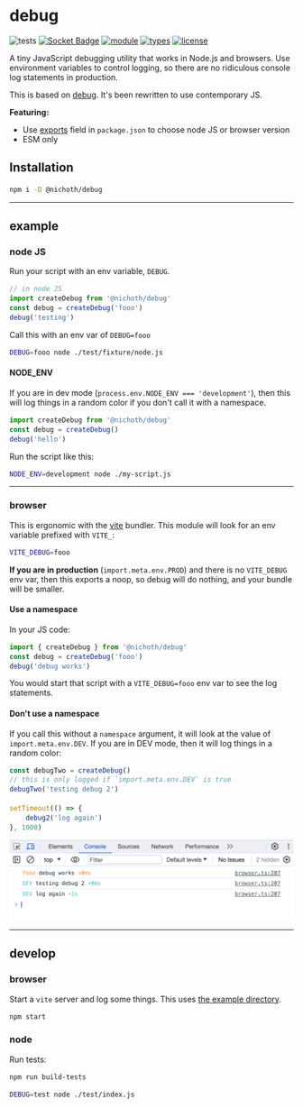 # debug
![tests](https://github.com/nichoth/debug/actions/workflows/nodejs.yml/badge.svg)
[![Socket Badge](https://socket.dev/api/badge/npm/package/@nichoth/debug)](https://socket.dev/npm/package/@nichoth/debug)
[![module](https://img.shields.io/badge/module-ESM-blue)](README.md)
[![types](https://img.shields.io/npm/types/@nichoth/debug)](README.md)
[![license](https://img.shields.io/badge/license-MIT-brightgreen)](LICENSE)

A tiny JavaScript debugging utility that works in Node.js and browsers. Use environment variables to control logging, so there are no ridiculous console log statements in production.

This is based on [debug](https://github.com/debug-js/debug). It's been rewritten to use contemporary JS.

**Featuring:**
* Use [exports](https://github.com/nichoth/debug/blob/main/package.json#L31) field in `package.json` to choose node JS or browser version
* ESM only

## Installation

```sh
npm i -D @nichoth/debug
```

------------------------------------------------------------------

## example

### node JS
Run your script with an env variable, `DEBUG`.

```js
// in node JS
import createDebug from '@nichoth/debug'
const debug = createDebug('fooo')
debug('testing')
```

Call this with an env var of `DEBUG=fooo`
```sh
DEBUG=fooo node ./test/fixture/node.js
```

#### NODE_ENV
If you are in dev mode (`process.env.NODE_ENV === 'development'`), then this will log things in a random color if you don't call it with a namespace. 

```js
import createDebug from '@nichoth/debug'
const debug = createDebug()
debug('hello')
```

Run the script like this:
```sh
NODE_ENV=development node ./my-script.js
```

------------------------------------------------------

### browser
This is ergonomic with the [vite](https://vitejs.dev/) bundler. This module will look for an env variable prefixed with `VITE_`:
```sh
VITE_DEBUG=fooo
```

**If you are in production** (`import.meta.env.PROD`) and there is no `VITE_DEBUG` env var, then this exports a noop, so debug will do nothing, and your bundle will be smaller.

#### Use a namespace
In your JS code:
```js
import { createDebug } from '@nichoth/debug'
const debug = createDebug('fooo')
debug('debug works')
```

You would start that script with a `VITE_DEBUG=fooo` env var to see the log statements.

#### Don't use a namespace
If you call this without a `namespace` argument, it will look at the value of `import.meta.env.DEV`. If you are in DEV mode, then it will log things in a random color:

```js
const debugTwo = createDebug()
// this is only logged if `import.meta.env.DEV` is true
debugTwo('testing debug 2')

setTimeout(() => {
    debug2('log again')
}, 1000)
```

![Screenshot of `debug` in a browser](screenshot2.png)

-------------------------------------------------------------------

## develop

### browser
Start a `vite` server and log some things. This uses [the example directory](./example/).

```sh
npm start
```

### node
Run tests:

```sh
npm run build-tests
```

```sh
DEBUG=test node ./test/index.js
```

